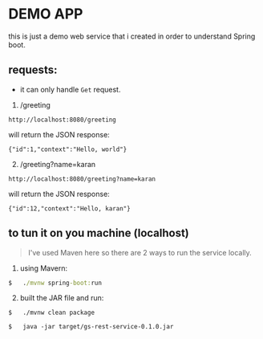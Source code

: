 #	DEMO APP

this is just a demo web service that i created in order to understand Spring boot.

##	requests:

*	it can only handle `Get` request.

1.	/greeting
```
http://localhost:8080/greeting
```

will return the JSON response:
```
{"id":1,"context":"Hello, world"}
```

2.	/greeting?name=karan
```
http://localhost:8080/greeting?name=karan
```

will return the JSON response:
```
{"id":12,"context":"Hello, karan"}
```

##	to tun it on you machine (localhost)

>	I've used Maven here so there are 2 ways to run the service locally.

1.	using Mavern:
```cmd
$	./mvnw spring-boot:run
```

2.	built the JAR file and run:
```
$	./mvnw clean package

$	java -jar target/gs-rest-service-0.1.0.jar
```



